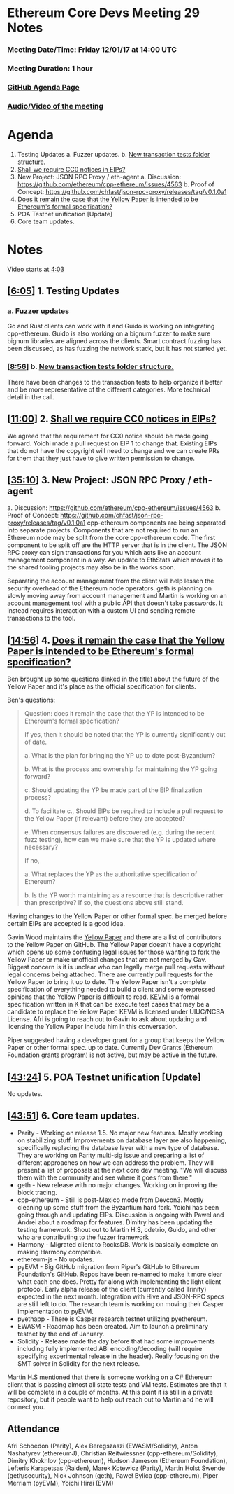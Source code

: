 # Ethereum Core Devs Meeting 29 Notes
### Meeting Date/Time: Friday 12/01/17 at 14:00 UTC
### Meeting Duration: 1 hour
### [GitHub Agenda Page](https://github.com/ethereum/pm/issues/27)
### [Audio/Video of the meeting](https://www.youtube.com/watch?v=1GulA7iA-O0)

# Agenda

1. Testing Updates
  a. Fuzzer updates.
  b. [New transaction tests folder structure.](https://github.com/ethereum/tests/tree/gentransact/TransactionTests)
2. [Shall we require CC0 notices in EIPs?](https://github.com/ethereum/pm/issues/27#issuecomment-348181284)
3. New Project: JSON RPC Proxy / eth-agent
  a. Discussion: https://github.com/ethereum/cpp-ethereum/issues/4563
  b. Proof of Concept: https://github.com/chfast/json-rpc-proxy/releases/tag/v0.1.0a1
4. [Does it remain the case that the Yellow Paper is intended to be Ethereum's formal specification?](https://github.com/ethereum/pm/issues/27#issuecomment-347997598)
5. POA Testnet unification [Update]
6. Core team updates.

# Notes
Video starts at [4:03](https://youtu.be/1GulA7iA-O0?t=243)

## [[6:05](https://youtu.be/1GulA7iA-O0?t=365)] 1. Testing Updates

### a. Fuzzer updates
Go and Rust clients can work with it and Guido is working on integrating cpp-ethereum. Guido is also working on a bignum fuzzer to make sure bignum libraries are aligned across the clients. Smart contract fuzzing has been discussed, as has fuzzing the network stack, but it has not started yet.

### [[8:56](https://youtu.be/1GulA7iA-O0?t=536)]  b. [New transaction tests folder structure.](https://github.com/ethereum/tests/tree/gentransact/TransactionTests)
There have been changes to the transaction tests to help organize it better and be more representative of the different categories. More technical detail in the call.

## [[11:00](https://youtu.be/1GulA7iA-O0?t=660)] 2. [Shall we require CC0 notices in EIPs?](https://github.com/ethereum/pm/issues/27#issuecomment-348181284)
We agreed that the requirement for CC0 notice should be made going forward. Yoichi made a pull request on EIP 1 to change that. Existing EIPs that do not have the copyright will need to change and we can create PRs for them that they just have to give written permission to change.

## [[35:10](https://youtu.be/1GulA7iA-O0?t=2110)] 3. New Project: JSON RPC Proxy / eth-agent
  a. Discussion: https://github.com/ethereum/cpp-ethereum/issues/4563
  b. Proof of Concept: https://github.com/chfast/json-rpc-proxy/releases/tag/v0.1.0a1
cpp-ethereum components are being separated into separate projects. Components that are not required to run an Ethereum node may be split from the core cpp-ethereum code. The first component to be split off are the HTTP server that is in the client. The JSON RPC proxy can sign transactions for you which acts like an account management component in a way. An update to EthStats which moves it to the shared tooling projects may also be in the works soon.

Separating the account management from the client will help lessen the security overhead of the Ethereum node operators. geth is planning on slowly moving away from account management and Martin is working on an account management tool with a public API that doesn't take passwords. It instead requires interaction with a custom UI and sending remote transactions to the tool.

## [[14:56](https://youtu.be/1GulA7iA-O0?t=896)] 4. [Does it remain the case that the Yellow Paper is intended to be Ethereum's formal specification?](https://github.com/ethereum/pm/issues/27#issuecomment-347997598)
Ben brought up some questions (linked in the title) about the future of the Yellow Paper and it's place as the official specification for clients.

Ben's questions:
> Question: does it remain the case that the YP is intended to be Ethereum's formal specification?
> 
> If yes, then it should be noted that the YP is currently significantly out of date.
> 
> a. What is the plan for bringing the YP up to date post-Byzantium?
> 
> b. What is the process and ownership for maintaining the YP going forward?
> 
> c. Should updating the YP be made part of the EIP finalization process?
> 
> d. To facilitate c., Should EIPs be required to include a pull request to the Yellow Paper (if relevant) before they are accepted?
> 
> e. When consensus failures are discovered (e.g. during the recent fuzz testing), how can we make sure that the YP is updated where necessary?
> 
> If no,
> 
> a. What replaces the YP as the authoritative specification of Ethereum?
> 
> b. Is the YP worth maintaining as a resource that is descriptive rather than prescriptive? If so, the questions above still stand.

Having changes to the Yellow Paper or other formal spec. be merged before certain EIPs are accepted is a good idea.

Gavin Wood maintains the [Yellow Paper](https://github.com/ethereum/yellowpaper) and there are a list of contributors to the Yellow Paper on GitHub. The Yellow Paper doesn't have a copyright which opens up some confusing legal issues for those wanting to fork the Yellow Paper or make unofficial changes that are not merged by Gav. Biggest concern is it is unclear who can legally merge pull requests without legal concerns being attached. There are currently pull requests for the Yellow Paper to bring it up to date.
The Yellow Paper isn't a complete specification of everything needed to build a client and some expressed opinions that the Yellow Paper is difficult to read. [KEVM](https://github.com/kframework/evm-semantics) is a formal specification written in K that can be execute test cases that may be a candidate to replace the Yellow Paper. KEVM is licensed under UIUC/NCSA License. Afri is going to reach out to Gavin to ask about updating and licensing the Yellow Paper include him in this conversation.

Piper suggested having a developer grant for a group that keeps the Yellow Paper or other formal spec. up to date. Currently Dev Grants (Ethereum Foundation grants program) is not active, but may be active in the future.

## [[43:24](https://youtu.be/1GulA7iA-O0?t=2604)] 5. POA Testnet unification [Update]
No updates.

## [[43:51](https://youtu.be/1GulA7iA-O0?t=2631)] 6. Core team updates.
- Parity - Working on release 1.5. No major new features. Mostly working on stabilizing stuff. Improvements on database layer are also happening, specifically replacing the database layer with a new type of database. They are working on Parity multi-sig issue and preparing a list of different approaches on how we can address the problem. They will present a list of proposals at the next core dev meeting. "We will discuss them with the community and see where it goes from there."
- geth - New release with no major changes. Working on improving the block tracing.
- cpp-ethereum - Still is post-Mexico mode from Devcon3. Mostly cleaning up some stuff from the Byzantium hard fork. Yoichi has been going through and updating EIPs. Discussion is ongoing with Pawel and Andrei about a roadmap for features. Dimitry has been updating the testing framework. Shout out to Martin H.S, cdetrio, Guido, and other who are contributing to the fuzzer framework
- Harmony - Migrated client to RocksDB. Work is basically complete on making Harmony compatible.
- ethereum-js - No updates.
- pyEVM - Big GitHub migration from Piper's GitHub to Ethereum Foundation's GitHub. Repos have been re-named to make it more clear what each one does. Pretty far along with implementing the light client protocol. Early alpha release of the client (currently called Trinity) expected in the next month. Integration with Hive and JSON-RPC specs are still left to do. The research team is working on moving their Casper implementation to pyEVM.
- pyethapp - There is Casper research testnet utilizing pyethereum.
- EWASM - Roadmap has been created. Aim to launch a preliminary testnet by the end of January.
- Solidity - Release made the day before that had some improvements including fully implemented ABI encoding/decoding (will require specifying experimental release in the header). Really focusing on the SMT solver in Solidity for the next release.

Martin H.S mentioned that there is someone working on a C# Ethereum client that is passing almost all state tests and VM tests. Estimates are that it will be complete in a couple of months. At this point it is still in a private repository, but if people want to help out reach out to Martin and he will connect you.

## Attendance

Afri Schoedon (Parity), Alex Beregszaszi (EWASM/Solidity), Anton Nashatyrev (ethereumJ), Christian Reitwiessner (cpp-ethereum/Solidity), Dimitry Khokhlov (cpp-ethereum), Hudson Jameson (Ethereum Foundation), Lefteris Karapetsas (Raiden), Marek Kotewicz (Parity), Martin Holst Swende (geth/security), Nick Johnson (geth), Paweł Bylica (cpp-ethereum), Piper Merriam (pyEVM), Yoichi Hirai (EVM)
